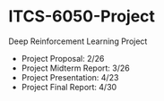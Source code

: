 # ITCS-6050-Project
Deep Reinforcement Learning Project
- Project Proposal: 2/26
- Project Midterm Report: 3/26
- Project Presentation: 4/23
- Project Final Report: 4/30
